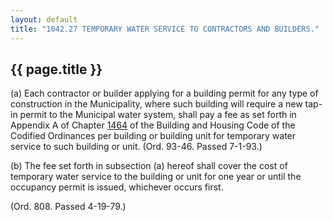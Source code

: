 ---
layout: default 
title: "1042.27 TEMPORARY WATER SERVICE TO CONTRACTORS AND BUILDERS."---

{{ page.title }}
----------------

​(a) Each contractor or builder applying for a building permit for any
type of construction in the Municipality, where such building will
require a new tap-in permit to the Municipal water system, shall pay a
fee as set forth in Appendix A of Chapter [1464](58d37b9c.html) of the
Building and Housing Code of the Codified Ordinances per building or
building unit for temporary water service to such building or unit.
(Ord. 93-46. Passed 7-1-93.)

​(b) The fee set forth in subsection (a) hereof shall cover the cost of
temporary water service to the building or unit for one year or until
the occupancy permit is issued, whichever occurs first.

(Ord. 808. Passed 4-19-79.)
